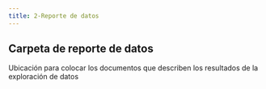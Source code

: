 ```yaml
---
title: 2-Reporte de datos
---
```


## Carpeta de reporte de datos

Ubicación para colocar los documentos que describen los resultados de la exploración de datos